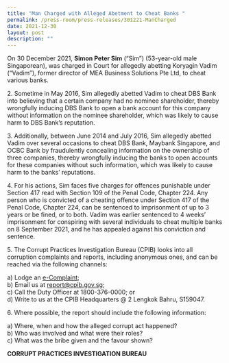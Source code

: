 ```yaml
---
title: "Man Charged with Alleged Abetment to Cheat Banks "
permalink: /press-room/press-releases/301221-ManCharged
date: 2021-12-30
layout: post
description: ""
---
```

On 30 December 2021, **Simon Peter Sim** (“Sim”) (53-year-old male Singaporean), was charged in Court for allegedly abetting Koryagin Vadim (“Vadim”), former director of MEA Business Solutions Pte Ltd, to cheat various banks. 

2\. Sometime in May 2016, Sim allegedly abetted Vadim to cheat DBS Bank into believing that a certain company had no nominee shareholder, thereby wrongfully inducing DBS Bank to open a bank account for this company without information on the nominee shareholder, which was likely to cause harm to DBS Bank’s reputation.

3\.	Additionally, between June 2014 and July 2016, Sim allegedly abetted Vadim over several occasions to cheat DBS Bank, Maybank Singapore, and OCBC Bank by fraudulently concealing information on the ownership of three companies, thereby wrongfully inducing the banks to open accounts for these companies without such information, which was likely to cause harm to the banks’ reputations.

4\.	For his actions, Sim faces five charges for offences punishable under Section 417 read with Section 109 of the Penal Code, Chapter 224. Any person who is convicted of a cheating offence under Section 417 of the Penal Code, Chapter 224, can be sentenced to imprisonment of up to 3 years or be fined, or to both. Vadim was earlier sentenced to 4 weeks’ imprisonment for conspiring with several individuals to cheat multiple banks on 8 September 2021, and he has appealed against his conviction and sentence.

5\. The Corrupt Practices Investigation Bureau (CPIB) looks into all corruption complaints and reports, including anonymous ones, and can be reached via the following channels:

a) Lodge an [e-Complaint](/e-services/e-complaint-for-corrupt-conduct);<br>
b) Email us at <a href="mailto:report@cpib.gov.sg" class="spamspan">report@cpib.gov.sg</a>;<br>
c) Call the Duty Officer at 1800-376-0000; or<br>
d) Write to us at the CPIB Headquarters @ 2 Lengkok Bahru, S159047.

6\. Where possible, the report should include the following information:

a) Where, when and how the alleged corrupt act happened?<br>
b) Who was involved and what were their roles?<br>
c) What was the bribe given and the favour shown?

**CORRUPT PRACTICES INVESTIGATION BUREAU**